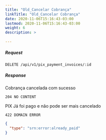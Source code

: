```yaml
---
title: "Old_Cancelar Cobrança"
linkTitle: "Old_Cancelar Cobrança"
date: 2020-11-06T15:16:43-03:00
lastmod: 2020-11-06T15:16:43-03:00
weight: 6
description: >
  
---
```


##### **Request**
```
DELETE /api/v1/pix_payment_invoices/:id
```

##### **Response**
Cobrança cancelada com sucesso
```
204 NO CONTENT
```

PIX Já foi pago e não pode ser mais cancelado
```
422 DOMAIN ERROR
```

```json
{
  "type": "srn:error:already_paid"
}
```
